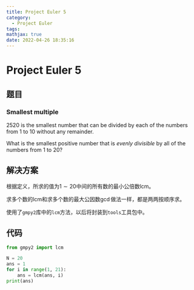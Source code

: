 ```yaml
---
title: Project Euler 5
category:
  - Project Euler
tags:
mathjax: true
date: 2022-04-26 18:35:16
---
```


<escape><!-- more --></escape>

# Project Euler 5

## 题目

### Smallest multiple

$2520$ is the smallest number that can be divided by each of the numbers from $1$ to $10$ without any remainder.

What is the smallest positive number that is *evenly divisible* by all of the numbers from $1$ to $20$?

## 解决方案

根据定义，所求的值为$1\sim20$中间的所有数的最小公倍数$\text{lcm}$。

求多个数的$\text{lcm}$和求多个数的最大公因数$\gcd$做法一样，都是两两按顺序求。

使用了`gmpy2`库中的`lcm`方法，以后将封装到`tools`工具包中。

## 代码

```Python
from gmpy2 import lcm

N = 20
ans = 1
for i in range(1, 21):
    ans = lcm(ans, i)
print(ans)

```
